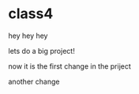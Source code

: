 # class4
hey hey hey

lets do a big project!


now it is the first change in the priject

another change